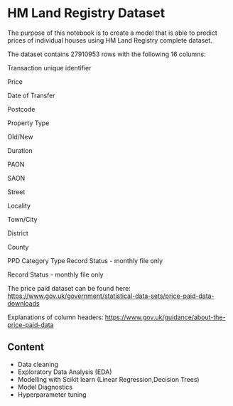 # HM Land Registry Dataset

The purpose of this notebook is to create a model that is able to predict prices of individual houses using HM Land Registry complete dataset.

The dataset contains 27910953 rows with the following 16 columns:

Transaction unique identifier

Price	

Date of Transfer	

Postcode	

Property Type	

Old/New	

Duration	

PAON	

SAON	

Street

Locality	

Town/City	

District	

County	

PPD Category Type	Record Status - monthly file only

Record Status - monthly file only

The price paid dataset can be found here: https://www.gov.uk/government/statistical-data-sets/price-paid-data-downloads

Explanations of column headers: https://www.gov.uk/guidance/about-the-price-paid-data


## Content

- Data cleaning
- Exploratory Data Analysis (EDA)
- Modelling with Scikit learn (Linear Regression,Decision Trees)
- Model Diagnostics 
- Hyperparameter tuning 
